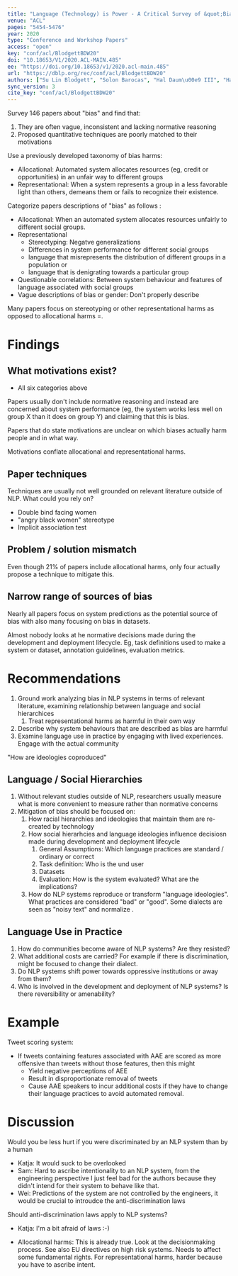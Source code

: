 ```yaml
---
title: "Language (Technology) is Power - A Critical Survey of &quot;Bias&quot; in NLP."
venue: "ACL"
pages: "5454-5476"
year: 2020
type: "Conference and Workshop Papers"
access: "open"
key: "conf/acl/BlodgettBDW20"
doi: "10.18653/V1/2020.ACL-MAIN.485"
ee: "https://doi.org/10.18653/v1/2020.acl-main.485"
url: "https://dblp.org/rec/conf/acl/BlodgettBDW20"
authors: ["Su Lin Blodgett", "Solon Barocas", "Hal Daum\u00e9 III", "Hanna M. Wallach"]
sync_version: 3
cite_key: "conf/acl/BlodgettBDW20"
---
```


Survey 146 papers about "bias" and find that:
1. They are often vague, inconsistent and lacking normative reasoning
2. Proposed quantitative techniques are poorly matched to their motivations

Use a previously developed taxonomy of bias harms:

 - Allocational: Automated system allocates resources (eg, credit or opportunities) in an unfair way to different groups
 - Representational: When a system represents a group in a less favorable light than others, demeans them or fails to recognize their existence.

Categorize papers descriptions of "bias" as follows :

- Allocational: When an automated system allocates resources unfairly to different social groups.
- Representational
	- Stereotyping: Negatve generalizations
	- Differences in system performance for different social groups
	- language that misrepresents the distribution of different groups in a population or
	- language that is denigrating towards a particular group
- Questionable correlations: Between system behaviour and features of language associated with social groups
- Vague descriptions of bias or gender: Don't properly describe


Many papers focus on stereotyping or other representational harms as opposed to allocational harms =.

# Findings

## What motivations exist?

- All six categories above

Papers usually don't include normative reasoning and instead are concerned about system performance (eg, the system works less well on group X than it does on group Y) and claiming that this is bias.

Papers that do state motivations are unclear on which biases actually harm people and in what way.

Motivations conflate allocational and representational harms.

## Paper techniques

Techniques are usually not well grounded on relevant literature outside of NLP. What could you rely on?
 - Double bind facing women
 - "angry black women" stereotype
 - Implicit association test

## Problem / solution mismatch

Even though 21% of papers include allocational harms, only four actually propose a technique to mitigate this.

## Narrow range of sources of bias

Nearly all papers focus on system predictions as the potential source of bias with also many focusing on bias in datasets.

Almost nobody looks at he normative decisions made during the development and deployment lifecycle. Eg, task definitions used to make a system or dataset, annotation guidelines, evaluation metrics.


# Recommendations

1. Ground work analyzing bias in NLP systems in terms of relevant literature, examining relationship between language and social hierarchices
	1. Treat representational harms as harmful in their own way
2. Describe why system behaviours that are described as bias are harmful
3. Examine language use in practice by engaging with lived experiences. Engage with the actual community

"How are ideologies coproduced"

## Language / Social Hierarchies

1. Without relevant studies outside of NLP, researchers usually measure what is more convenient to measure rather than normative concerns
2. Mitigation of bias should be focused on:
	1. How racial hierarchies and ideologies that maintain them are re-created by technology
	2. How social hierarhcies and language ideologies influence decisiosn made during development and deployment lifecycle
		1. General Assumptions: Which language practices are standard / ordinary or correct
		2. Task definition: Who is the und user
		3. Datasets
		4. Evaluation: How is the system evaluated? What are the implications?
	3. How do NLP systems reproduce or transform "language ideologies". What practices are considered "bad" or "good". Some dialects are seen as "noisy text" and normalize .

## Language Use in Practice

1. How do communities become aware of NLP systems? Are they resisted?
2. What additional costs are carried? For example if there is discrimination, might be focused to change their dialect.
3. Do NLP systems shift power towards oppressive institutions or away from them?
4. Who is involved in the development and deployment of NLP systems? Is there reversibility or amenability?

# Example

Tweet scoring system:

 - If tweets containing features associated with AAE are scored as more offensive than tweets without those features, then this might
	 - Yield negative perceptions of AEE
	 - Result in disproportionate removal of tweets
	 - Cause AAE speakers to incur additional costs if they have to change their language practices to avoid automated removal.


# Discussion

Would you be less hurt if you were discriminated by an NLP system than by a human

 * Katja: It would suck to be overlooked
 * Sam: Hard to ascribe intentionality to an NLP system, from the engineering perspective I just feel bad for the authors because they didn't intend for their system to behave like that.
 * Wei: Predictions of the system are not controlled by the engineers, it would be crucial to introudce the anti-discrimination laws


Should anti-discrimination laws apply to NLP systems?

 * Katja: I'm a bit afraid of laws :-)

* Allocational harms: This is already true. Look at the decisionmaking process. See also EU directives on high risk systems. Needs to affect some fundamental rights.  For representational harms, harder because you have to ascribe intent.